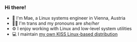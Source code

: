 ### Hi there! 

- 👋 I'm Mae, a Linux systems engineer in Vienna, Austria
- 🏳️‍⚧️ I'm trans and my pronouns are *she/her*
- ⚙️ I enjoy working with Linux and low-level system utilities
- 💻 I maintain [my own KISS Linux-based distribution](https://github.com/mdartmann/mkiss)
